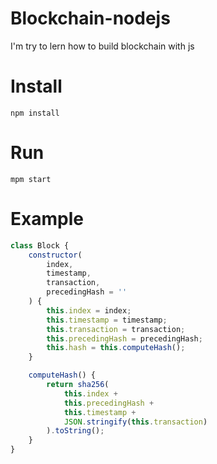 # Blockchain-nodejs
I'm try to lern how to build blockchain with js 
# Install
```
npm install
```

# Run
```
mpm start
```
# Example
```js
class Block {
    constructor(
        index,
        timestamp,
        transaction,
        precedingHash = ''
    ) {
        this.index = index;
        this.timestamp = timestamp;
        this.transaction = transaction;
        this.precedingHash = precedingHash;
        this.hash = this.computeHash();
    }

    computeHash() {
        return sha256(
            this.index +
            this.precedingHash + 
            this.timestamp + 
            JSON.stringify(this.transaction)
        ).toString();
    }
}
```
